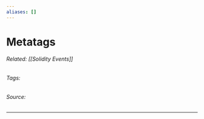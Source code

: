 ```yaml
---
aliases: []
---
```














# Metatags
###### Related: [[Solidity Events]]
###### Tags: 
###### Source: 

---